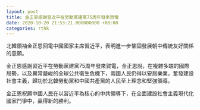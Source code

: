 ```yaml
---
layout: post
title: 金正恩感謝習近平在勞動黨建黨75周年發來賀電
date: 2020-10-20 21:53:21.000000000 +08:00
categories: rthk
---
```


北韓領袖金正恩回電中國國家主席習近平，表明進一步鞏固發展朝中傳統友好關係的意願。

金正恩感謝習近平在勞動黨建黨75周年發來賀電，金正恩說，在複雜多端的國際局勢，以及異常嚴峻的全球公共衛生危機下，兩國人民仍得以安居樂業，奮發建設社會主義，歸功於北韓勞動黨和中國共產黨的人民至上理念和堅強領導。

金正恩祝願中國人民在以習近平為核心的中共領導下，在全面建設社會主義現代化國家鬥爭中，贏得新的勝利。
